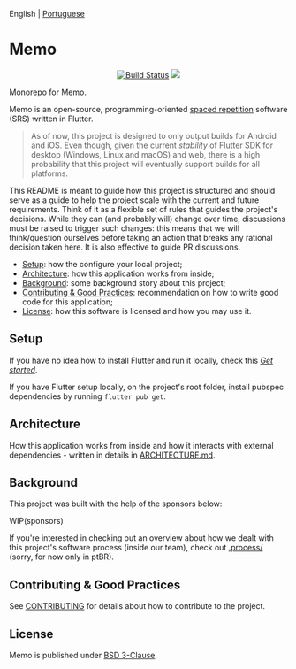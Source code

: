 English | [Portuguese](README_ptbr.md)

# Memo

<p align="center">
<a href="https://github.com/olmps/memo/actions"><img src="https://github.com/olmps/memo/actions/workflows/flutter-ci.yml/badge.svg" alt="Build Status"></a>
<a href="https://codecov.io/gh/olmps/memo">
  <img src="https://codecov.io/gh/olmps/memo/branch/main/graph/badge.svg?token=CYE2JL0X4N"/>
</a>
</p>

Monorepo for Memo.

Memo is an open-source, programming-oriented [spaced repetition](https://en.wikipedia.org/wiki/Spaced_repetition)
software (SRS) written in Flutter.

<!--
You can use the latest beta features through TestFlight / Google Play, or download through:

AppStore (badge)
Google Play (badge)
-->

> As of now, this project is designed to only output builds for Android and iOS. Even though, given the current
> _stability_ of Flutter SDK for desktop (Windows, Linux and macOS) and web, there is a high probability that this
> project will eventually support builds for all platforms.

This README is meant to guide how this project is structured and should serve as a guide to help the project scale with
the current and future requirements. Think of it as a flexible set of rules that guides the project's decisions. While
they can (and probably will) change over time, discussions must be raised to trigger such changes: this means that
we will think/question ourselves before taking an action that breaks any rational decision taken here. It is also
effective to guide PR discussions.

- [Setup](#setup): how the configure your local project;
- [Architecture](#architecture): how this application works from inside;
- [Background](#background): some background story about this project;
- [Contributing & Good Practices](#contributing--good-practices): recommendation on how to write good code for this
  application;
- [License](#license): how this software is licensed and how you may use it.

## Setup

If you have no idea how to install Flutter and run it locally, check this
[_Get started_](https://flutter.dev/docs/get-started/install).

If you have Flutter setup locally, on the project's root folder, install pubspec dependencies by running
`flutter pub get`.

## Architecture

How this application works from inside and how it interacts with external dependencies - written in details in
[ARCHITECTURE.md](ARCHITECTURE.md).

## Background

This project was built with the help of the sponsors below:

WIP(sponsors)

If you're interested in checking out an overview about how we dealt with this project's software process (inside our team),
check out [.process/](.process/README.md) (sorry, for now only in ptBR).

## Contributing & Good Practices

See [CONTRIBUTING](CONTRIBUTING.md) for details about how to contribute to the project.

## License

Memo is published under [BSD 3-Clause](LICENSE).
